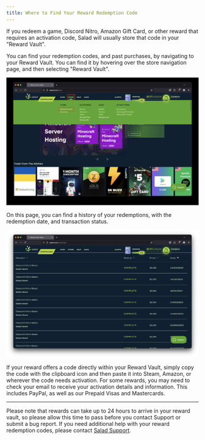 ```yaml
---
title: Where to Find Your Reward Redemption Code
---
```


If you redeem a game, Discord Nitro, Amazon Gift Card, or other reward that requires an activation code, Salad will
usually store that code in your "Reward Vault".

You can find your redemption codes, and past purchases, by navigating to your Reward Vault. You can find it by hovering
over the store navigation page, and then selecting "Reward Vault".

![](./content/images/Guides/Using-the-Salad-App/Where-to-Find-your-Reward-Redemption-Code-1.png)

On this page, you can find a history of your redemptions, with the redemption date, and transaction status.

![](./content/images/Guides/Using-the-Salad-App/Where-to-Find-your-Reward-Redemption-Code-2.png)

If your reward offers a code directly within your Reward Vault, simply copy the code with the clipboard icon and then
paste it into Steam, Amazon, or wherever the code needs activation. For some rewards, you may need to check your email
to receive your activation details and information. This includes PayPal, as well as our Prepaid Visas and Mastercards.

---

Please note that rewards can take up to 24 hours to arrive in your reward vault, so please allow this time to pass
before you contact Support or submit a bug report. If you need additional help with your reward redemption codes, please
contact [Salad Support](/docs/Guides/Your-PC/216-how-to-create-a-support-ticket).
